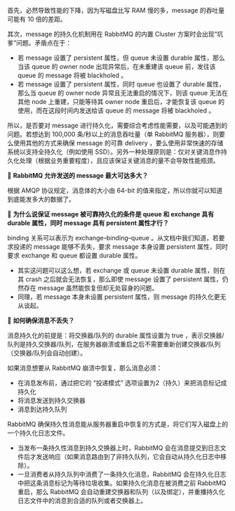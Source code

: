 首先，必然导致性能的下降，因为写磁盘比写 RAM 慢的多，message 的吞吐量可能有 10 倍的差距。

其次，message 的持久化机制用在 RabbitMQ 的内置 Cluster 方案时会出现“坑爹”问题。矛盾点在于：

- 若 message 设置了 persistent 属性，但 queue 未设置 durable 属性，那么当该 queue 的 owner node 出现异常后，在未重建该 queue 前，发往该 queue 的 message 将被 blackholed 。
- 若 message 设置了 persistent 属性，同时 queue 也设置了 durable 属性，那么当 queue 的 owner node 异常且无法重启的情况下，则该 queue 无法在其他 node 上重建，只能等待其 owner node 重启后，才能恢复该 queue 的使用，而在这段时间内发送给该 queue 的 message 将被 blackholed 。

所以，是否要对 message 进行持久化，需要综合考虑性能需要，以及可能遇到的问题。若想达到 100,000 条/秒以上的消息吞吐量（单 RabbitMQ 服务器），则要么使用其他的方式来确保 message 的可靠 delivery ，要么使用非常快速的存储系统以支持全持久化（例如使用 SSD）。另外一种处理原则是：仅对关键消息作持久化处理（根据业务重要程度），且应该保证关键消息的量不会导致性能瓶颈。

🦅 **RabbitMQ 允许发送的 message 最大可达多大？**

根据 AMQP 协议规定，消息体的大小由 64-bit 的值来指定，所以你就可以知道到底能发多大的数据了。

🦅 **为什么说保证 message 被可靠持久化的条件是 queue 和 exchange 具有 durable 属性，同时 message 具有 persistent 属性才行？**

binding 关系可以表示为 exchange–binding–queue 。从文档中我们知道，若要求投递的 message 能够不丢失，要求 message 本身设置 persistent 属性，同时要求 exchange 和 queue 都设置 durable 属性。

- 其实这问题可以这么想，若 exchange 或 queue 未设置 durable 属性，则在其 crash 之后就会无法恢复，那么即使 message 设置了 persistent 属性，仍然存在 message 虽然能恢复但却无处容身的问题。
- 同理，若 message 本身未设置 persistent 属性，则 message 的持久化更无从谈起。

🦅 **如何确保消息不丢失？**

消息持久化的前提是：将交换器/队列的 durable 属性设置为 true ，表示交换器/队列是持久交换器/队列，在服务器崩溃或重启之后不需要重新创建交换器/队列（交换器/队列会自动创建）。

如果消息想要从 RabbitMQ 崩溃中恢复，那么消息必须：

- 在消息发布前，通过把它的 “投递模式” 选项设置为2（持久）来把消息标记成持久化
- 将消息发送到持久交换器
- 消息到达持久队列

RabbitMQ 确保持久性消息能从服务器重启中恢复的方式是，将它们写入磁盘上的一个持久化日志文件。

- 当发布一条持久性消息到持久交换器上时，RabbitMQ 会在消息提交到日志文件后才发送响应（如果消息路由到了非持久队列，它会自动从持久化日志中移除）。
- 一旦消费者从持久队列中消费了一条持久化消息，RabbitMQ 会在持久化日志中把这条消息标记为等待垃圾收集。如果持久化消息在被消费之前 RabbitMQ 重启，那么 RabbitMQ 会自动重建交换器和队列（以及绑定），并重播持久化日志文件中的消息到合适的队列或者交换器上。